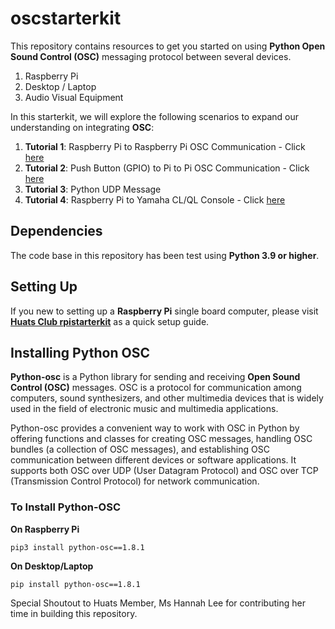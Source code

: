 # oscstarterkit
This repository contains resources to get you started on using **Python Open Sound Control (OSC)** messaging protocol between several devices.
1. Raspberry Pi 
2. Desktop / Laptop
3. Audio Visual Equipment

In this starterkit, we will explore the following scenarios to expand our understanding on integrating **OSC**:
1. **Tutorial 1**: Raspberry Pi to Raspberry Pi OSC Communication - Click [here](./tutorial1/tutorial1.md)
2. **Tutorial 2**: Push Button (GPIO) to Pi to Pi OSC Communication - Click [here](./tutorial2/tutorial2.md)
3. **Tutorial 3**: Python UDP Message 
4. **Tutorial 4**: Raspberry Pi to Yamaha CL/QL Console - Click [here](./tutorial4/tutorial4.md)

## Dependencies
The code base in this repository has been test using **Python 3.9 or higher**.

## Setting Up
If you new to setting up a **Raspberry Pi** single board computer, please visit [**Huats Club rpistarterkit**](https://github.com/huats-club/rpistarterkit) as a quick setup guide. 

## Installing Python OSC
**Python-osc** is a Python library for sending and receiving **Open Sound Control (OSC)** messages. OSC is a protocol for communication among computers, sound synthesizers, and other multimedia devices that is widely used in the field of electronic music and multimedia applications.

Python-osc provides a convenient way to work with OSC in Python by offering functions and classes for creating OSC messages, handling OSC bundles (a collection of OSC messages), and establishing OSC communication between different devices or software applications. It supports both OSC over UDP (User Datagram Protocol) and OSC over TCP (Transmission Control Protocol) for network communication.

### To Install Python-OSC
**On Raspberry Pi**
```
pip3 install python-osc==1.8.1
```

**On Desktop/Laptop**
```
pip install python-osc==1.8.1
```


Special Shoutout to Huats Member, Ms Hannah Lee for contributing her time in building this repository.